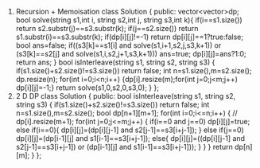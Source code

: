 1. Recursion + Memoisation
class Solution {
public:
vector<vector<int>>dp;
bool solve(string s1,int i, string s2,int j, string s3,int k){
if(i==s1.size()) return s2.substr(j)==s3.substr(k);
if(j==s2.size()) return s1.substr(i)==s3.substr(k);
if(dp[i][j]!=-1) return dp[i][j]==1?true:false;
bool ans=false;
if((s3[k]==s1[i] and solve(s1,i+1,s2,j,s3,k+1)) or (s3[k]==s2[j] and solve(s1,i,s2,j+1,s3,k+1))) ans=true;
dp[i][j]=ans?1:0;
return ans;
}
bool isInterleave(string s1, string s2, string s3) {
if(s1.size()+s2.size()!=s3.size()) return false;
int n=s1.size(),m=s2.size();
dp.resize(n);
for(int i=0;i<n;i++) {dp[i].resize(m);for(int j=0;j<m;j++) dp[i][j]=-1;}
return solve(s1,0,s2,0,s3,0);
}
};
2. 2 D DP
class Solution {
public:
bool isInterleave(string s1, string s2, string s3) {
if(s1.size()+s2.size()!=s3.size()) return false;
int n=s1.size(),m=s2.size();
bool dp[n+1][m+1];
for(int i=0;i<=n;i++)
{
// dp[i].resize(m+1);
for(int j=0;j<=m;j++) {
if(i==0 and j==0) dp[i][j]=true;
else if(i==0){
dp[i][j]=(dp[i][j-1] and s2[j-1]==s3[i+j-1]);
}
else if(j==0)
dp[i][j]=(dp[i-1][j] and s1[i-1]==s3[i+j-1]);
else{
dp[i][j]=((dp[i][j-1] and s2[j-1]==s3[i+j-1]) or
(dp[i-1][j] and s1[i-1]==s3[i+j-1]));
}
}
}
return dp[n][m];
}
};
​